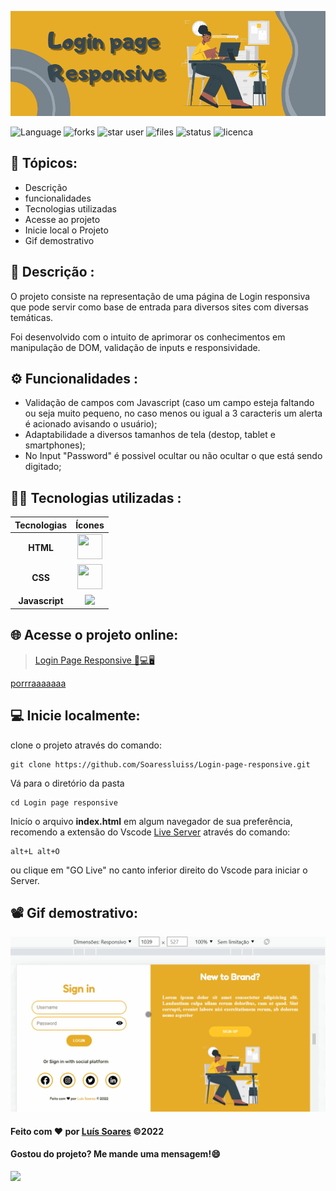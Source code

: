 <div>

![header](/assets/image/header%20login%20page%20responsive.png)

</div>
<div>

![Language](https://img.shields.io/github/languages/count/Soaressluiss/login-page-responsive?flat-square&logo=appveyor&color=orange)
![forks](https://img.shields.io/github/forks/soaressluiss/Login-page-responsive?style=flat-square&logo=appveyor)
![star user](https://img.shields.io/github/stars/soaressluiss/login-page-responsive?flat-square&logo=appveyor&color=yellow)
![files](https://img.shields.io/github/directory-file-count/soaressluiss/login-page-responsive?flat-square&logo=appveyor&color=blue)
![status](https://img.shields.io/static/v1?label=STATUS&message=CONCLUIDO&color=GREEN&flat-square&logo=appveyor)
![licenca](https://img.shields.io/static/v1?label=License&message=MIT&color=green&flat-square&logo=appveyor)

</div>


## 🔢 Tópicos:

- Descrição
- funcionalidades
- Tecnologias utilizadas
- Acesse ao projeto
- Inicie local o Projeto
- Gif demostrativo


## 📃 Descrição :

O projeto consiste na representação de uma página de Login responsiva que pode servir como base de entrada para diversos sites com diversas temáticas.

Foi desenvolvido com o intuito de aprimorar os conhecimentos em manipulação de DOM, validação de inputs e responsividade.

## ⚙ Funcionalidades :

- Validação de campos com Javascript (caso um campo esteja faltando ou seja muito pequeno, no caso menos ou igual a 3 caracteris um alerta é acionado avisando o usuário);
- Adaptabilidade a diversos tamanhos de tela (destop, tablet e smartphones);
- No Input "Password" é possivel ocultar ou não ocultar o que está sendo digitado;


## 👨‍💻 Tecnologias utilizadas :

 Tecnologias |  Ícones
:---------: | :--------:
**HTML**    | <img  src="https://cdn.jsdelivr.net/gh/devicons/devicon/icons/html5/html5-original-wordmark.svg" height="40" width="40" />
**CSS**     |  <img src="https://cdn.jsdelivr.net/gh/devicons/devicon/icons/css3/css3-original-wordmark.svg" height="40" width="40" />
**Javascript** | <img src="https://cdn.jsdelivr.net/gh/devicons/devicon/icons/javascript/javascript-plain.svg" height="33px"/>
          


## 🌐 Acesse o projeto online:

>[Login Page Responsive 📱💻🖥](login-page-responsive.vercel.app/)

<a href="login-page-responsive.vercel.app/"> porrraaaaaaa </a>


## 💻 Inicie localmente:

clone o projeto através do comando:

```
git clone https://github.com/Soaressluiss/Login-page-responsive.git
```

Vá para o diretório da pasta 

```
cd Login page responsive
```

Inicío o arquivo **index.html** em algum navegador de sua preferência, recomendo a extensão do Vscode <a href="https://marketplace.visualstudio.com/items?itemName=ritwickdey.LiveServer" target="_blank" > Live Server</a> através do comando:


```
alt+L alt+O 
```
ou clique em "GO Live" no canto inferior direito do Vscode para iniciar o Server.

## 📽 Gif demostrativo:
![animation](/assets/image/anima%C3%A7%C3%A3o%20Login%20page%20responsive.gif)

#### Feito com ❤ por [Luís Soares](https://github.com/Soaressluiss) ©2022

#### Gostou do projeto? Me mande uma mensagem!😄

<a href="https://www.linkedin.com/in/luis-soares-281589234/" target="_blank"><img src="https://img.shields.io/badge/-LinkedIn-%230077B5?style=for-the-badge&logo=linkedin&logoColor=white" target="_blank"></a>
 
